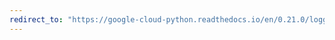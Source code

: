 ```yaml
---
redirect_to: "https://google-cloud-python.readthedocs.io/en/0.21.0/logging-stdlib-usage.html"
---
```

